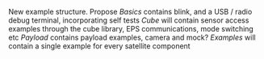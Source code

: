 New example structure. Propose _Basics_ contains blink, and a USB / radio debug terminal, incorporating self tests
_Cube_ will contain sensor access examples through the cube library, EPS communications, mode switching etc
_Payload_ contains payload examples, camera and mock?
_Examples_ will contain a single example for every satellite component
